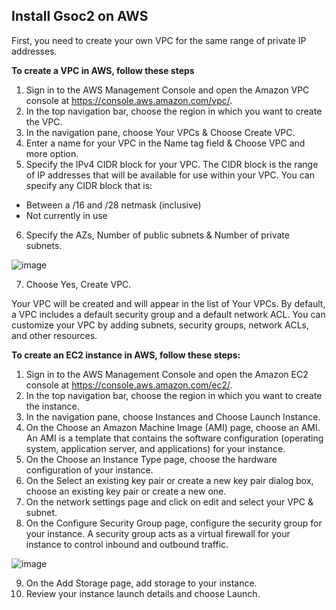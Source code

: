 ## Install Gsoc2 on AWS

First, you need to create your own VPC for the same range of private IP addresses.

**To create a VPC in AWS, follow these steps**

1. Sign in to the AWS Management Console and open the Amazon VPC console at https://console.aws.amazon.com/vpc/.
2. In the top navigation bar, choose the region in which you want to create the VPC.
3. In the navigation pane, choose Your VPCs & Choose Create VPC.
4. Enter a name for your VPC in the Name tag field & Choose VPC and more option. 
5. Specify the IPv4 CIDR block for your VPC. The CIDR block is the range of IP addresses that will be available for use within your VPC. You can specify any CIDR block that is:
  - Between a /16 and /28 netmask (inclusive)
  - Not currently in use
6. Specify the AZs, Number of public subnets & Number of private subnets.

![image](https://user-images.githubusercontent.com/118437260/211500830-30c52dc0-0688-47f9-8ee7-eb7f9b31a9b8.png)

7. Choose Yes, Create VPC.

Your VPC will be created and will appear in the list of Your VPCs. By default, a VPC includes a default security group and a default network ACL. You can customize your VPC by adding subnets, security groups, network ACLs, and other resources.



**To create an EC2 instance in AWS, follow these steps:**

1. Sign in to the AWS Management Console and open the Amazon EC2 console at https://console.aws.amazon.com/ec2/.
2. In the top navigation bar, choose the region in which you want to create the instance.
3. In the navigation pane, choose Instances and Choose Launch Instance.
4. On the Choose an Amazon Machine Image (AMI) page, choose an AMI. An AMI is a template that contains the software configuration (operating system, application     server, and applications) for your instance.
5. On the Choose an Instance Type page, choose the hardware configuration of your instance. 
6. On the Select an existing key pair or create a new key pair dialog box, choose an existing key pair or create a new one.
7. On the network settings page and click on edit and select your VPC & subnet.
8. On the Configure Security Group page, configure the security group for your instance. A security group acts as a virtual firewall for your instance to control inbound and outbound traffic.

![image](https://user-images.githubusercontent.com/118437260/211514598-1c95e459-b98a-4579-b3a7-a92bf36e9f50.png)

9. On the Add Storage page, add storage to your instance.
10. Review your instance launch details and choose Launch.
